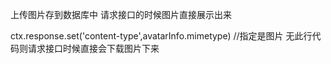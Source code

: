 
上传图片存到数据库中
请求接口的时候图片直接展示出来

  ctx.response.set('content-type',avatarInfo.mimetype) //指定是图片 无此行代码则请求接口时候直接会下载图片下来